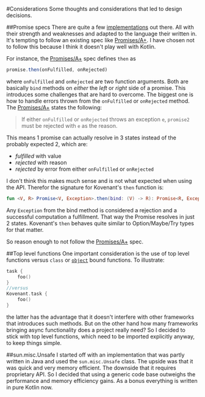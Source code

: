 #Considerations
Some thoughts and considerations that led to design decisions.

##Promise specs
There are quite a few [implementations](http://en.wikipedia.org/wiki/Futures_and_promises#List_of_implementations) out there. 
All with their strength and weaknesses and adapted to the language their written in. It's tempting to follow an 
existing spec like [Promises/A+](https://promisesaplus.com/). I have chosen not to follow this because I think it doesn't play
well with Kotlin. 

For instance, the [Promises/A+](https://promisesaplus.com/) spec defines `then` as
```js
promise.then(onFulfilled, onRejected)
```
where `onFulfilled` and `onRejected` are two function arguments. Both are basically `bind` methods on _either_ the 
 _left_ or _right_ side of a promise. This introduces some challenges that are hard to overcome. The biggest one is how
 to handle errors thrown from the `onFulfilled` or `onRejected` method. The [Promises/A+](https://promisesaplus.com/)
 states the following: 

>If either `onFulfilled` or `onRejected` throws an exception `e`, `promise2` must be rejected with `e` as the reason.

This means 1 promise can actually resolve in 3 states instead of the probably expected 2, which are:

* _fulfilled_ with value
* _rejected_ with reason
* _rejected_ by error from either `onFulfilled` or `onRejected`

I don't think this makes much sense and is not what expected when using the API. Therefor the signature for Kovenant's
`then` function is:
```kt
fun <V, R> Promise<V, Exception>.then(bind: (V) -> R): Promise<R, Exception>
```
Any `Exception` from the bind method is considered a rejection and a successful computation a fulfillment. That way 
the Promise resolves in just 2 states. Kovenant's `then` behaves quite similar to Option/Maybe/Try types for that matter.
 
So reason enough to not follow the [Promises/A+](https://promisesaplus.com/) spec. 


##Top level functions
One important consideration is the use of top level functions versus `class` or 
[`object`](http://kotlinlang.org/docs/reference/object-declarations.html#object-declarations) bound functions. To
illustrate:
```kt
task {
    foo()
}
//versus
Kovenant.task {
    foo()
}
```
the latter has the advantage that it doesn't interfere with other frameworks that introduces such methods. But on the other
hand how many frameworks bringing async functionality does a project really need? So I decided to stick with top level
functions, which need to be imported explicitly anyway, to keep things simple.

##sun.misc.Unsafe
I started off with an implementation that was partly written in Java and used the `sun.misc.Unsafe` class. The upside
was that it was quick and very memory efficient. The downside that it requires proprietary API. So I decided that
using a generic code base outweighs the performance and memory efficiency gains. As a bonus everything is written in 
pure Kotlin now.